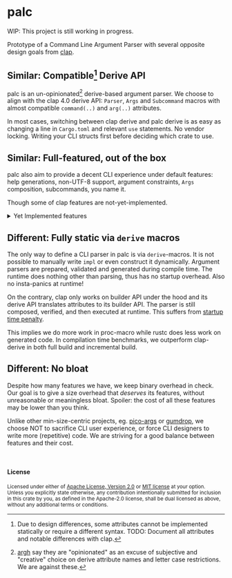 # palc

WIP: This project is still working in progress.

Prototype of a Command Line Argument Parser with several opposite design goals from [clap].

[clap]: https://github.com/clap-rs/clap

## Similar: Compatible[^1] Derive API

palc is an un-opinionated[^2] derive-based argument parser.
We choose to align with the clap 4.0 derive API: `Parser`, `Args` and `Subcommand`
macros with almost compatible `command(..)` and `arg(..)` attributes.

In most cases, switching between clap derive and palc derive is as easy as
changing a line in `Cargo.toml` and relevant `use` statements. No vendor locking.
Writing your CLI structs first before deciding which crate to use.

## Similar: Full-featured, out of the box

palc also aim to provide a decent CLI experience under default features:
help generations, non-UTF-8 support, argument constraints, `Args` composition,
subcommands, you name it.

Though some of clap features are not-yet-implemented.

<details>

<summary>Yet Implemented features</summary>

- Argument behaviors:
  - [x] Boolean flags `--verbose`.
  - [x] Named arguments `--long value`, `-svalue`
    - [x] Bundled short arguments `-czf`
    - [x] '='-separator `--long=v` `-f=v`.
    - [x] Aliases.
    - [x] Reject hyphen values.
    - [x] Allow hyphen values.
    - [ ] Space-delimited multi-values.
    - [x] Custom-delimited multi-values.
    - [ ] Multi-values with value-terminator.
  - [x] Unnamed/free/positional arguments `FILE`.
    - [x] Force no named arguments `--`.
    - [x] Greedy/tail arguments (`arg(trailing_var_arg)`).
    - [x] Last arguments after `--` (`arg(last)`).
    - [ ] Allow hyphen values.
  - [x] Counting number of occurrence.
  - [ ] Custom ArgAction.
  - [ ] Custom number of values (`arg(num_values)`).
  - [ ] Overrides.

  - [x] Default values. (`arg(default_value_t)`)
    - [x] Default pre-parsed string value. (`arg(default_value)`)
      - Note: The provided string value will be parsed at runtime if the
        argument is missing. This will cause codegen degradation due to
        panic handling, and typos cannot be caught statically.
        Always use `arg(default_value_t)` if possible.
    - [ ] Default missing values.
    - [ ] Default from env.

- Argument value parsing:
  - [x] `derive(ValueEnum)`
  - [x] Non-UTF-8 inputs `PathBuf`, `OsString`.
  - [x] Automatically picked custom parser via `From<OsString>`, `From<String>` or `FromStr`.

- Argument validations:
  - [x] Reject duplicated arguments.
  - [x] Required.
    - [ ] Conditional required.
  - [x] Conflicts.
  - [x] Exclusive.
  - [ ] Args groups (one and only one argument).

- Composition:
  - [x] `arg(flatten)`.
    - Note that non-flatten arguments always take precedence over flatten arguments.
    - [x] Flatten named arguments.
    - [ ] Flatten unnamed arguments.
  - [x] Subcommands.
    - [ ] Argv0 as subcommand (multi-call binary).
    - [x] Prefer parsing subcommand over unnamed arguments.
    - [x] Global args.
      - Note: Current implementation has limitations on the number of values it takes.
        And it only propagates up if the inner Args cannot accept the named arguments --
        that is -- only one innermost Args on the ancestor chain will receive it, not all.

- [x] Help generation.
  - [x] Long help `--help`.
  - [ ] Short help `-h`.
  - [ ] Version `--version`.
  - [x] Custom header and footer.
  - [ ] Hiding.
  - [ ] Possible values of enums.
  - [ ] Custom help subcommand or flags.

- [ ] Helpful error messages.
  - [x] Error argument and reason.
  - [ ] Expected format.
  - [ ] Error suggestions ("did you mean").
  - [ ] Custom help template.

- Term features:
  - [ ] Colored output.
  - Wrap on terminal width.
    - We do not plan to implement this for now because its drawback outweighs
      its benefits. Word splitting and text rendering length with Unicode
      support is be very tricky and costly. It also hurts output reproducibility.

- [ ] Reflection.
- [ ] Completions.

</details>

## Different: Fully static via `derive` macros

The only way to define a CLI parser in palc is via `derive`-macros. It is not
possible to manually write `impl` or even construct it dynamically.
Argument parsers are prepared, validated and generated during compile time.
The runtime does nothing other than parsing, thus has no startup overhead.
Also no insta-panics at runtime!

On the contrary, clap only works on builder API under the hood and its derive
API translates attributes to its builder API.  The parser is still composed,
verified, and then executed at runtime. This suffers from
[startup time penalty](https://github.com/clap-rs/clap/pull/4792).

This implies we do more work in proc-macro while rustc does less work on
generated code. In compilation time benchmarks, we outperform clap-derive in
both full build and incremental build.

## Different: No bloat

Despite how many features we have, we keep binary overhead in check.
Our goal is to give a size overhead that *deserves* its features, without
unreasonable or meaningless bloat.
Spoiler: the cost of all these features may be lower than you think.

Unlike other min-size-centric projects, eg. [pico-args] or [gumdrop], we choose
NOT to sacrifice CLI user experience, or force CLI designers to write more
(repetitive) code.
We are striving for a good balance between features and their cost.

[pico-args]: https://crates.io/crates/pico-args
[gumdrop]: https://crates.io/crates/gumdrop

<br>

#### License

<sup>
Licensed under either of <a href="LICENSE-APACHE">Apache License, Version
2.0</a> or <a href="LICENSE-MIT">MIT license</a> at your option.
</sup>

<br>

<sub>
Unless you explicitly state otherwise, any contribution intentionally submitted
for inclusion in this crate by you, as defined in the Apache-2.0 license, shall
be dual licensed as above, without any additional terms or conditions.
</sub>

[^1]: Due to design differences, some attributes cannot be implemented
statically or require a different syntax.
TODO: Document all attributes and notable differences with clap.

[^2]: [argh] say they are "opinionated" as an excuse of subjective and "creative" choice on derive attribute names and letter case restrictions. We are against these.

[argh]: https://github.com/google/argh
